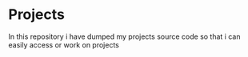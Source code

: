 # Projects
In this repository i have dumped my projects source code so that i can easily access or work on projects
